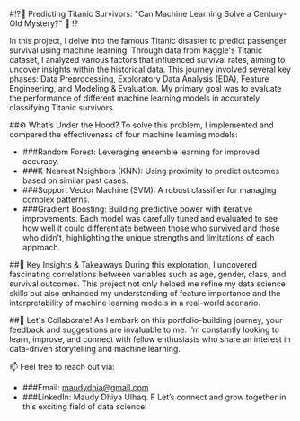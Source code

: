 #⁉️🚢 Predicting Titanic Survivors: "Can Machine Learning Solve a Century-Old Mystery?" 🚢 ⁉️

In this project, I delve into the famous Titanic disaster to predict passenger survival using machine learning. Through data from Kaggle's Titanic dataset, I analyzed various factors that influenced survival rates, aiming to uncover insights within the historical data. This journey involved several key phases: Data Preprocessing, Exploratory Data Analysis (EDA), Feature Engineering, and Modeling & Evaluation. My primary goal was to evaluate the performance of different machine learning models in accurately classifying Titanic survivors.

##⚙️ What’s Under the Hood?
To solve this problem, I implemented and compared the effectiveness of four machine learning models:

- ###Random Forest: Leveraging ensemble learning for improved accuracy.
- ###K-Nearest Neighbors (KNN): Using proximity to predict outcomes based on similar past cases.
- ###Support Vector Machine (SVM): A robust classifier for managing complex patterns.
- ###Gradient Boosting: Building predictive power with iterative improvements.
Each model was carefully tuned and evaluated to see how well it could differentiate between those who survived and those who didn't, highlighting the unique strengths and limitations of each approach.

##🚀 Key Insights & Takeaways
During this exploration, I uncovered fascinating correlations between variables such as age, gender, class, and survival outcomes. This project not only helped me refine my data science skills but also enhanced my understanding of feature importance and the interpretability of machine learning models in a real-world scenario.

##💬 Let's Collaborate!
As I embark on this portfolio-building journey, your feedback and suggestions are invaluable to me. I’m constantly looking to learn, improve, and connect with fellow enthusiasts who share an interest in data-driven storytelling and machine learning.

📫 Feel free to reach out via:

- ###Email: maudydhia@gmail.com
- ###LinkedIn: Maudy Dhiya Ulhaq. F
Let’s connect and grow together in this exciting field of data science!

